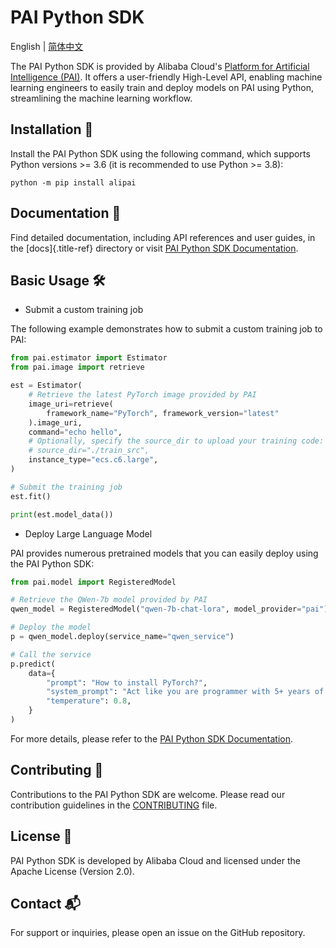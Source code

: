 # PAI Python SDK


English \| [简体中文](./README_CN.md)

The PAI Python SDK is provided by Alibaba Cloud\'s [Platform for Artificial Intelligence (PAI)](https://www.aliyun.com/product/bigdata/learn). It offers a user-friendly High-Level API, enabling machine learning engineers to easily train and deploy models on PAI using Python, streamlining the machine learning workflow.

## Installation 🔧

Install the PAI Python SDK using the following command, which supports Python versions \>= 3.6 (it is recommended to use Python \>= 3.8):

```shell
python -m pip install alipai
```

## Documentation 📖

Find detailed documentation, including API references and user guides, in the [docs]{.title-ref} directory or visit [PAI Python SDK Documentation](https://pai-sdk.oss-cn-shanghai.aliyuncs.com/pai/doc/latest/index.html).

## Basic Usage 🛠

- Submit a custom training job

The following example demonstrates how to submit a custom training job to PAI:

```python
from pai.estimator import Estimator
from pai.image import retrieve

est = Estimator(
    # Retrieve the latest PyTorch image provided by PAI
    image_uri=retrieve(
        framework_name="PyTorch", framework_version="latest"
    ).image_uri,
    command="echo hello",
    # Optionally, specify the source_dir to upload your training code:
    # source_dir="./train_src",
    instance_type="ecs.c6.large",
)

# Submit the training job
est.fit()

print(est.model_data())
```

- Deploy Large Language Model

PAI provides numerous pretrained models that you can easily deploy using the PAI Python SDK:

```python
from pai.model import RegisteredModel

# Retrieve the QWen-7b model provided by PAI
qwen_model = RegisteredModel("qwen-7b-chat-lora", model_provider="pai")

# Deploy the model
p = qwen_model.deploy(service_name="qwen_service")

# Call the service
p.predict(
    data={
        "prompt": "How to install PyTorch?",
        "system_prompt": "Act like you are programmer with 5+ years of experience.",
        "temperature": 0.8,
    }
)
```

For more details, please refer to the [PAI Python SDK Documentation](https://pai-sdk.oss-cn-shanghai.aliyuncs.com/pai/doc/latest/index.html).

## Contributing 🤝

Contributions to the PAI Python SDK are welcome. Please read our contribution guidelines in the [CONTRIBUTING](./CONTRIBUTING.md) file.

## License 📝

PAI Python SDK is developed by Alibaba Cloud and licensed under the Apache License (Version 2.0).

## Contact 📬

For support or inquiries, please open an issue on the GitHub repository.

